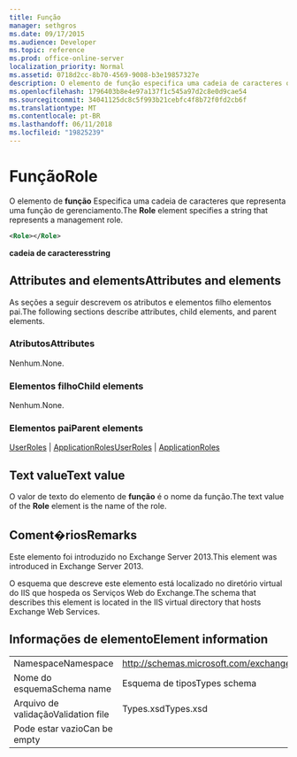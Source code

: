```yaml
---
title: Função
manager: sethgros
ms.date: 09/17/2015
ms.audience: Developer
ms.topic: reference
ms.prod: office-online-server
localization_priority: Normal
ms.assetid: 0718d2cc-8b70-4569-9008-b3e19857327e
description: O elemento de função especifica uma cadeia de caracteres que representa uma função de gerenciamento.
ms.openlocfilehash: 1796403b8e4e97a137f1c545a97d2c8e0d9cae54
ms.sourcegitcommit: 34041125dc8c5f993b21cebfc4f8b72f0fd2cb6f
ms.translationtype: MT
ms.contentlocale: pt-BR
ms.lasthandoff: 06/11/2018
ms.locfileid: "19825239"
---
```

# <a name="role"></a><span data-ttu-id="55ecd-103">Função</span><span class="sxs-lookup"><span data-stu-id="55ecd-103">Role</span></span>

<span data-ttu-id="55ecd-104">O elemento de **função** Especifica uma cadeia de caracteres que representa uma função de gerenciamento.</span><span class="sxs-lookup"><span data-stu-id="55ecd-104">The **Role** element specifies a string that represents a management role.</span></span> 
  
```XML
<Role></Role>
```

 <span data-ttu-id="55ecd-105">**cadeia de caracteres**</span><span class="sxs-lookup"><span data-stu-id="55ecd-105">**string**</span></span>
## <a name="attributes-and-elements"></a><span data-ttu-id="55ecd-106">Attributes and elements</span><span class="sxs-lookup"><span data-stu-id="55ecd-106">Attributes and elements</span></span>

<span data-ttu-id="55ecd-107">As seções a seguir descrevem os atributos e elementos filho elementos pai.</span><span class="sxs-lookup"><span data-stu-id="55ecd-107">The following sections describe attributes, child elements, and parent elements.</span></span>
  
### <a name="attributes"></a><span data-ttu-id="55ecd-108">Atributos</span><span class="sxs-lookup"><span data-stu-id="55ecd-108">Attributes</span></span>

<span data-ttu-id="55ecd-109">Nenhum.</span><span class="sxs-lookup"><span data-stu-id="55ecd-109">None.</span></span>
  
### <a name="child-elements"></a><span data-ttu-id="55ecd-110">Elementos filho</span><span class="sxs-lookup"><span data-stu-id="55ecd-110">Child elements</span></span>

<span data-ttu-id="55ecd-111">Nenhum.</span><span class="sxs-lookup"><span data-stu-id="55ecd-111">None.</span></span>
  
### <a name="parent-elements"></a><span data-ttu-id="55ecd-112">Elementos pai</span><span class="sxs-lookup"><span data-stu-id="55ecd-112">Parent elements</span></span>

<span data-ttu-id="55ecd-113">[UserRoles](userroles.md) | [ApplicationRoles](applicationroles.md)</span><span class="sxs-lookup"><span data-stu-id="55ecd-113">[UserRoles](userroles.md) | [ApplicationRoles](applicationroles.md)</span></span>
  
## <a name="text-value"></a><span data-ttu-id="55ecd-114">Text value</span><span class="sxs-lookup"><span data-stu-id="55ecd-114">Text value</span></span>

<span data-ttu-id="55ecd-115">O valor de texto do elemento de **função** é o nome da função.</span><span class="sxs-lookup"><span data-stu-id="55ecd-115">The text value of the **Role** element is the name of the role.</span></span> 
  
## <a name="remarks"></a><span data-ttu-id="55ecd-116">Coment�rios</span><span class="sxs-lookup"><span data-stu-id="55ecd-116">Remarks</span></span>

<span data-ttu-id="55ecd-117">Este elemento foi introduzido no Exchange Server 2013.</span><span class="sxs-lookup"><span data-stu-id="55ecd-117">This element was introduced in Exchange Server 2013.</span></span>
  
<span data-ttu-id="55ecd-118">O esquema que descreve este elemento está localizado no diretório virtual do IIS que hospeda os Serviços Web do Exchange.</span><span class="sxs-lookup"><span data-stu-id="55ecd-118">The schema that describes this element is located in the IIS virtual directory that hosts Exchange Web Services.</span></span>
  
## <a name="element-information"></a><span data-ttu-id="55ecd-119">Informações de elemento</span><span class="sxs-lookup"><span data-stu-id="55ecd-119">Element information</span></span>

|||
|:-----|:-----|
|<span data-ttu-id="55ecd-120">Namespace</span><span class="sxs-lookup"><span data-stu-id="55ecd-120">Namespace</span></span>  <br/> |http://schemas.microsoft.com/exchange/services/2006/types  <br/> |
|<span data-ttu-id="55ecd-121">Nome do esquema</span><span class="sxs-lookup"><span data-stu-id="55ecd-121">Schema name</span></span>  <br/> |<span data-ttu-id="55ecd-122">Esquema de tipos</span><span class="sxs-lookup"><span data-stu-id="55ecd-122">Types schema</span></span>  <br/> |
|<span data-ttu-id="55ecd-123">Arquivo de validação</span><span class="sxs-lookup"><span data-stu-id="55ecd-123">Validation file</span></span>  <br/> |<span data-ttu-id="55ecd-124">Types.xsd</span><span class="sxs-lookup"><span data-stu-id="55ecd-124">Types.xsd</span></span>  <br/> |
|<span data-ttu-id="55ecd-125">Pode estar vazio</span><span class="sxs-lookup"><span data-stu-id="55ecd-125">Can be empty</span></span>  <br/> ||
   

